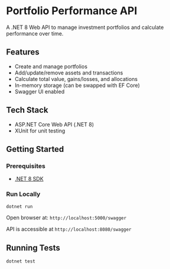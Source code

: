 # Portfolio Performance API

A .NET 8 Web API to manage investment portfolios and calculate performance over time.

## Features

- Create and manage portfolios
- Add/update/remove assets and transactions
- Calculate total value, gains/losses, and allocations
- In-memory storage (can be swapped with EF Core)
- Swagger UI enabled

## Tech Stack

- ASP.NET Core Web API (.NET 8)
- XUnit for unit testing

## Getting Started

### Prerequisites

- [.NET 8 SDK](https://dotnet.microsoft.com/download)

### Run Locally

```bash
dotnet run
```

Open browser at: `http://localhost:5000/swagger`

API is accessible at `http://localhost:8080/swagger`

## Running Tests

```bash
dotnet test
```
